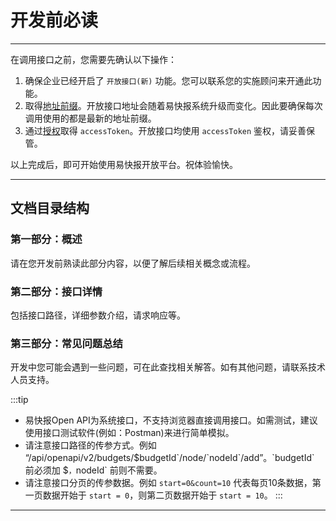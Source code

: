 # 开发前必读

---
在调用接口之前，您需要先确认以下操作：

1. 确保企业已经开启了 `开放接口(新)` 功能。您可以联系您的实施顾问来开通此功能。
2. 取得[地址前缀](/docs/open-api/getting-started/origin)。开放接口地址会随着易快报系统升级而变化。因此要确保每次调用使用的都是最新的地址前缀。
3. 通过[授权](/docs/open-api/getting-started/auth)取得 `accessToken`。开放接口均使用 `accessToken` 鉴权，请妥善保管。

以上完成后，即可开始使用易快报开放平台。祝体验愉快。

---
## 文档目录结构

### 第一部分：概述
请在您开发前熟读此部分内容，以便了解后续相关概念或流程。

### 第二部分：接口详情
包括接口路径，详细参数介绍，请求响应等。

### 第三部分：常见问题总结
开发中您可能会遇到一些问题，可在此查找相关解答。如有其他问题，请联系技术人员支持。

:::tip
- 易快报Open API为系统接口，不支持浏览器直接调用接口。如需测试，建议使用接口测试软件(例如：Postman)来进行简单模拟。
- 请注意接口路径的传参方式。例如 “/api/openapi/v2/budgets/$`budgetId`/node/`nodeId`/add”。`budgetId` 前必须加 `$`，`nodeId` 前则不需要。
- 请注意接口分页的传参数据。例如 `start=0&count=10` 代表每页10条数据，第一页数据开始于 `start = 0`，则第二页数据开始于 `start = 10`。
:::

---